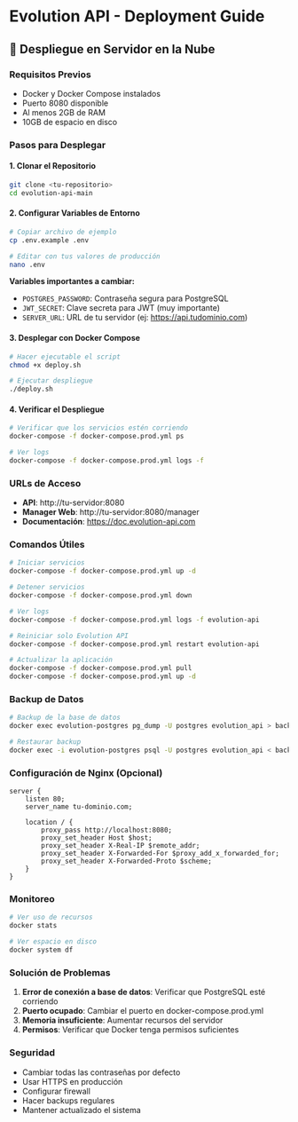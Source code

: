 # Evolution API - Deployment Guide

## 🚀 Despliegue en Servidor en la Nube

### Requisitos Previos

- Docker y Docker Compose instalados
- Puerto 8080 disponible
- Al menos 2GB de RAM
- 10GB de espacio en disco

### Pasos para Desplegar

#### 1. Clonar el Repositorio
```bash
git clone <tu-repositorio>
cd evolution-api-main
```

#### 2. Configurar Variables de Entorno
```bash
# Copiar archivo de ejemplo
cp .env.example .env

# Editar con tus valores de producción
nano .env
```

**Variables importantes a cambiar:**
- `POSTGRES_PASSWORD`: Contraseña segura para PostgreSQL
- `JWT_SECRET`: Clave secreta para JWT (muy importante)
- `SERVER_URL`: URL de tu servidor (ej: https://api.tudominio.com)

#### 3. Desplegar con Docker Compose
```bash
# Hacer ejecutable el script
chmod +x deploy.sh

# Ejecutar despliegue
./deploy.sh
```

#### 4. Verificar el Despliegue
```bash
# Verificar que los servicios estén corriendo
docker-compose -f docker-compose.prod.yml ps

# Ver logs
docker-compose -f docker-compose.prod.yml logs -f
```

### URLs de Acceso

- **API**: http://tu-servidor:8080
- **Manager Web**: http://tu-servidor:8080/manager
- **Documentación**: https://doc.evolution-api.com

### Comandos Útiles

```bash
# Iniciar servicios
docker-compose -f docker-compose.prod.yml up -d

# Detener servicios
docker-compose -f docker-compose.prod.yml down

# Ver logs
docker-compose -f docker-compose.prod.yml logs -f evolution-api

# Reiniciar solo Evolution API
docker-compose -f docker-compose.prod.yml restart evolution-api

# Actualizar la aplicación
docker-compose -f docker-compose.prod.yml pull
docker-compose -f docker-compose.prod.yml up -d
```

### Backup de Datos

```bash
# Backup de la base de datos
docker exec evolution-postgres pg_dump -U postgres evolution_api > backup.sql

# Restaurar backup
docker exec -i evolution-postgres psql -U postgres evolution_api < backup.sql
```

### Configuración de Nginx (Opcional)

```nginx
server {
    listen 80;
    server_name tu-dominio.com;

    location / {
        proxy_pass http://localhost:8080;
        proxy_set_header Host $host;
        proxy_set_header X-Real-IP $remote_addr;
        proxy_set_header X-Forwarded-For $proxy_add_x_forwarded_for;
        proxy_set_header X-Forwarded-Proto $scheme;
    }
}
```

### Monitoreo

```bash
# Ver uso de recursos
docker stats

# Ver espacio en disco
docker system df
```

### Solución de Problemas

1. **Error de conexión a base de datos**: Verificar que PostgreSQL esté corriendo
2. **Puerto ocupado**: Cambiar el puerto en docker-compose.prod.yml
3. **Memoria insuficiente**: Aumentar recursos del servidor
4. **Permisos**: Verificar que Docker tenga permisos suficientes

### Seguridad

- Cambiar todas las contraseñas por defecto
- Usar HTTPS en producción
- Configurar firewall
- Hacer backups regulares
- Mantener actualizado el sistema
